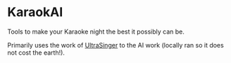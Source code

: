 # KaraokAI

Tools to make your Karaoke night the best it possibly can be.

Primarily uses the work of [UltraSinger](https://github.com/rakuri255/UltraSinger) to the AI work (locally ran so it does not cost the earth!).
